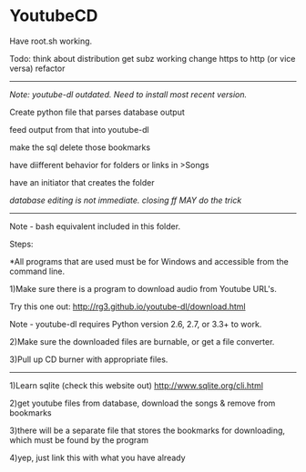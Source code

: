 YoutubeCD
=========

Have root.sh working.

Todo:	think about distribution
	get subz working
	change https to http (or vice versa)
	refactor

------------------------------------------------------------------------

*Note: youtube-dl outdated. Need to install most recent version.*

Create python file that parses database output

feed output from that into youtube-dl

make the sql delete those bookmarks

have diifferent behavior for folders or links in >Songs

have an initiator that creates the folder

*database editing is not immediate. closing ff MAY do the trick*


------------------------------------------------------------------------

Note - bash equivalent included in this folder.

Steps:

*All programs that are used must be for Windows and accessible from the command line.

1)Make sure there is a program to download audio from Youtube URL's.

Try this one out:
http://rg3.github.io/youtube-dl/download.html

Note - youtube-dl requires Python version 2.6, 2.7, or 3.3+ to work.

2)Make sure the downloaded files are burnable, or get a file converter.

3)Pull up CD burner with appropriate files.




------------------------------------------------------------------------

1)Learn sqlite (check this website out)
http://www.sqlite.org/cli.html

2)get youtube files from database, download the songs & remove from bookmarks

3)there will be a separate file that stores the bookmarks for downloading, which
must be found by the program

4)yep, just link this with what you have already